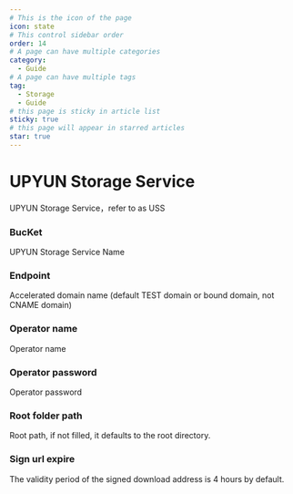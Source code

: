 ```yaml
---
# This is the icon of the page
icon: state
# This control sidebar order
order: 14
# A page can have multiple categories
category:
  - Guide
# A page can have multiple tags
tag:
  - Storage
  - Guide
# this page is sticky in article list
sticky: true
# this page will appear in starred articles
star: true
---
```


# UPYUN Storage Service

UPYUN Storage Service，refer to as USS

### BucKet

UPYUN Storage Service Name

### Endpoint

Accelerated domain name (default TEST domain or bound domain, not CNAME domain)

### Operator name

Operator name

### Operator password

Operator password

### Root folder path

Root path, if not filled, it defaults to the root directory.

### Sign url expire

The validity period of the signed download address is 4 hours by default.

